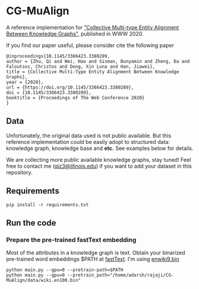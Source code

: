 # CG-MuAlign
A reference implementation for ["Collective Multi-type Entity Alignment Between Knowledge
Graphs"](https://gentlezhu.github.io/files/CollectiveLinkage.pdf), published in WWW 2020.

If you find our paper useful, please consider cite the following paper
```
@inproceedings{10.1145/3366423.3380289,
author = {Zhu, Qi and Wei, Hao and Sisman, Bunyamin and Zheng, Da and Faloutsos, Christos and Dong, Xin Luna and Han, Jiawei},
title = {Collective Multi-Type Entity Alignment Between Knowledge Graphs},
year = {2020},
url = {https://doi.org/10.1145/3366423.3380289},
doi = {10.1145/3366423.3380289},
booktitle = {Proceedings of The Web Conference 2020}
}
```
## Data
Unfortunately, the original data used is not public available. But this reference implementation could be easily adopt to structured data: knowledge graph, knowledge base and __etc.__ See examples below for details. 

We are collecting more public available knowledge graphs, stay tuned! Feel free to contact me (qiz3@illinois.edu) if you want to add your dataset in this repository. 

## Requirements
```
pip install -r requirements.txt
```

## Run the code

### Prepare the pre-trained fastText embedding
Most of the attributes in a knowledge graph is text. 
Obtain your binarized pre-trained word embeddings $PATH at [fastText](https://fasttext.cc/docs/en/english-vectors.html). I'm using [enwiki9.bin](https://fasttext.cc/docs/en/unsupervised-tutorial.html)

```
python main.py --gpu=0 --pretrain-path=$PATH
python main.py --gpu=0 --pretrain_path="/home/adarsh/rajaji/CG-MuAlign/data/wiki.en100.bin"
```

